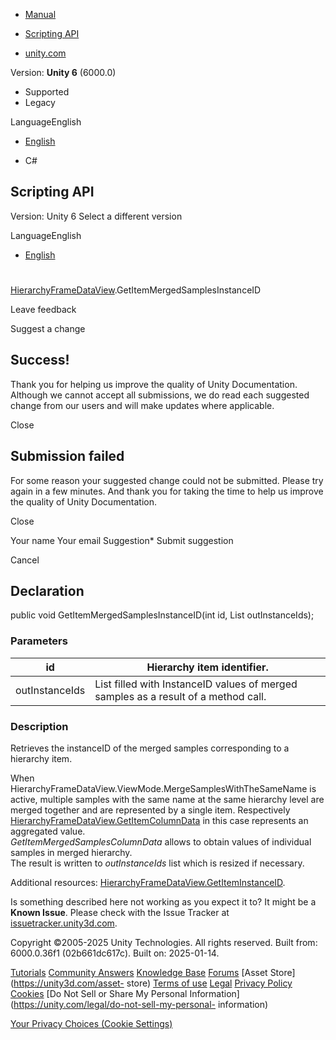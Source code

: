 [ ]()

  * [Manual](../Manual/index.html)
  * [Scripting API](../ScriptReference/index.html)

  * [unity.com](https://unity.com/)

Version: **Unity 6** (6000.0)

  * Supported
  * Legacy

LanguageEnglish

  * [English]()

  * C#

[ ](https://docs.unity3d.com)

## Scripting API

Version: Unity 6 Select a different version

LanguageEnglish

  * [English]()

#
[HierarchyFrameDataView](Profiling.HierarchyFrameDataView.html).GetItemMergedSamplesInstanceID

Leave feedback

Suggest a change

## Success!

Thank you for helping us improve the quality of Unity Documentation. Although
we cannot accept all submissions, we do read each suggested change from our
users and will make updates where applicable.

Close

## Submission failed

For some reason your suggested change could not be submitted. Please <a>try
again</a> in a few minutes. And thank you for taking the time to help us
improve the quality of Unity Documentation.

Close

Your name Your email Suggestion* Submit suggestion

Cancel

[ ]()

## Declaration

public void GetItemMergedSamplesInstanceID(int id, List<int> outInstanceIds);

### Parameters

id | Hierarchy item identifier.  
---|---  
outInstanceIds | List filled with InstanceID values of merged samples as a result of a method call.  
  
### Description

Retrieves the instanceID of the merged samples corresponding to a hierarchy
item.

When HierarchyFrameDataView.ViewMode.MergeSamplesWithTheSameName is active,
multiple samples with the same name at the same hierarchy level are merged
together and are represented by a single item. Respectively
[HierarchyFrameDataView.GetItemColumnData](Profiling.HierarchyFrameDataView.GetItemColumnData.html)
in this case represents an aggregated value.  
_GetItemMergedSamplesColumnData_ allows to obtain values of individual samples
in merged hierarchy.  
The result is written to _outInstanceIds_ list which is resized if necessary.  
  
Additional resources:
[HierarchyFrameDataView.GetItemInstanceID](Profiling.HierarchyFrameDataView.GetItemInstanceID.html).

Is something described here not working as you expect it to? It might be a
**Known Issue**. Please check with the Issue Tracker at
[issuetracker.unity3d.com](https://issuetracker.unity3d.com).

Copyright ©2005-2025 Unity Technologies. All rights reserved. Built from:
6000.0.36f1 (02b661dc617c). Built on: 2025-01-14.

[Tutorials](https://unity3d.com/learn) [Community
Answers](https://answers.unity3d.com) [Knowledge
Base](https://support.unity3d.com/hc/en-us)
[Forums](https://forum.unity3d.com) [Asset Store](https://unity3d.com/asset-
store) [Terms of use](https://docs.unity3d.com/Manual/TermsOfUse.html)
[Legal](https://unity.com/legal) [Privacy
Policy](https://unity.com/legal/privacy-policy)
[Cookies](https://unity.com/legal/cookie-policy) [Do Not Sell or Share My
Personal Information](https://unity.com/legal/do-not-sell-my-personal-
information)

[Your Privacy Choices (Cookie Settings)](javascript:void\(0\);)

